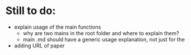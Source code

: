# Still to do:
- explain usage of the main functions
  - why are two mains in the root folder and where to explain them?
  - main .md should have a generic usage explanation, not just for the 
- adding URL of paper